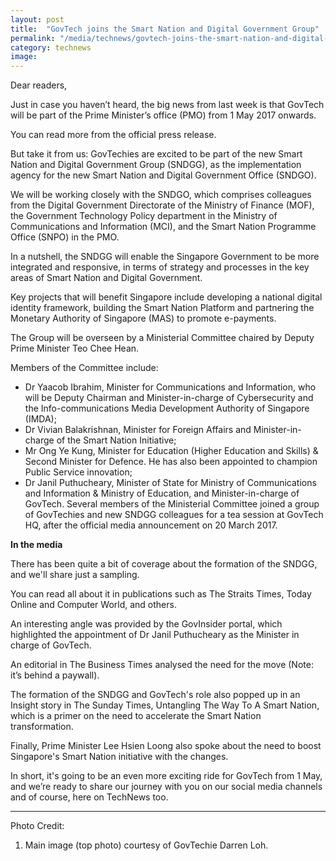 ```yaml
---
layout: post
title:  "GovTech joins the Smart Nation and Digital Government Group"
permalink: "/media/technews/govtech-joins-the-smart-nation-and-digital-government-group"
category: technews
image: 
---
```


Dear readers,

Just in case you haven’t heard, the big news from last week is that GovTech will be part of the Prime Minister’s office (PMO) from 1 May 2017 onwards.

You can read more from the official press release.

But take it from us: GovTechies are excited to be part of the new Smart Nation and Digital Government Group (SNDGG), as the implementation agency for the new Smart Nation and Digital Government Office (SNDGO).

We will be working closely with the SNDGO, which comprises colleagues from the Digital Government Directorate of the Ministry of Finance (MOF), the Government Technology Policy department in the Ministry of Communications and Information (MCI), and the Smart Nation Programme Office (SNPO) in the PMO.

In a nutshell, the SNDGG will enable the Singapore Government to be more integrated and responsive, in terms of strategy and processes in the key areas of Smart Nation and Digital Government.


Key projects that will benefit Singapore include developing a national digital identity framework, building the Smart Nation Platform and partnering the Monetary Authority of Singapore (MAS) to promote e-payments.

The Group will be overseen by a Ministerial Committee chaired by Deputy Prime Minister Teo Chee Hean.

Members of the Committee include: 
- Dr Yaacob Ibrahim, Minister for Communications and Information, who will be Deputy Chairman and Minister-in-charge of Cybersecurity and the Info-communications Media Development Authority of Singapore (IMDA);
- Dr Vivian Balakrishnan, Minister for Foreign Affairs and Minister-in-charge of the Smart Nation Initiative; 
- Mr Ong Ye Kung, Minister for Education (Higher Education and Skills) & Second Minister for Defence. He has also been appointed to champion Public Service innovation;
- Dr Janil Puthucheary, Minister of State for Ministry of Communications and Information & Ministry of Education, and Minister-in-charge of GovTech.
Several members of the Ministerial Committee joined a group of GovTechies and new SNDGG colleagues for a tea session at GovTech HQ, after the official media announcement on 20 March 2017. 


**In the media**

There has been quite a bit of coverage about the formation of the SNDGG, and we'll share just a sampling.

You can read all about it in publications such as The Straits Times, Today Online and Computer World, and others.

An interesting angle was provided by the GovInsider portal, which highlighted the appointment of Dr Janil Puthucheary as the Minister in charge of GovTech.

An editorial in The Business Times analysed the need for the move (Note: it’s behind a paywall).

The formation of the SNDGG and GovTech's role also popped up in an Insight story in The Sunday Times, Untangling The Way To A Smart Nation, which is a primer on the need to accelerate the Smart Nation transformation.

Finally, Prime Minister Lee Hsien Loong also spoke about the need to boost Singapore's Smart Nation initiative with the changes.

In short, it's going to be an even more exciting ride for GovTech from 1 May, and we’re ready to share our journey with you on our social media channels and of course, here on TechNews too.

---

Photo Credit:
1. Main image (top photo) courtesy of GovTechie Darren Loh.
